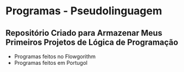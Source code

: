 # Programas - Pseudolinguagem
## Repositório Criado para Armazenar Meus Primeiros Projetos de Lógica de Programação
 - Programas feitos no Flowgorithm
 - Programas feitos em Portugol
